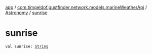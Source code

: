 [app](../../index.md) / [com.timgeldof.gustfinder.network.models.marineWeatherApi](../index.md) / [Astronomy](index.md) / [sunrise](./sunrise.md)

# sunrise

`val sunrise: `[`String`](https://kotlinlang.org/api/latest/jvm/stdlib/kotlin/-string/index.html)